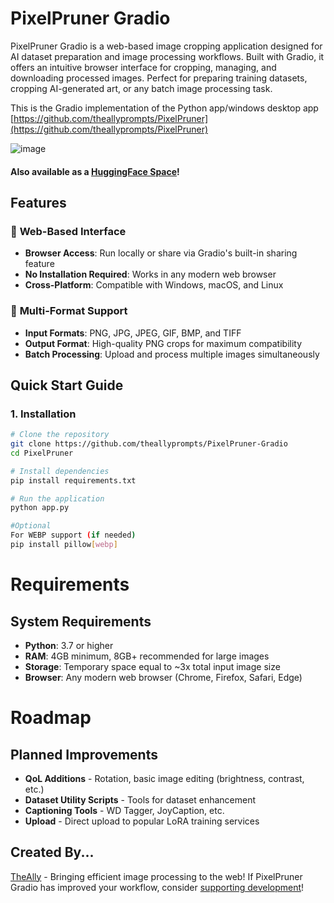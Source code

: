 # PixelPruner Gradio
PixelPruner Gradio is a web-based image cropping application designed for AI dataset preparation and image processing workflows. Built with Gradio, it offers an intuitive browser interface for cropping, managing, and downloading processed images. Perfect for preparing training datasets, cropping AI-generated art, or any batch image processing task.

This is the Gradio implementation of the Python app/windows desktop app [https://github.com/theallyprompts/PixelPruner](https://github.com/theallyprompts/PixelPruner)

![image](https://github.com/user-attachments/assets/dffadcba-d8b8-4a43-be3e-133dc478ff1e)

#### Also available as a [HuggingFace Space](https://huggingface.co/spaces/TheAllyPrompts/PixelPruner)!

## Features
### 🚀 **Web-Based Interface**
- **Browser Access**: Run locally or share via Gradio's built-in sharing feature
- **No Installation Required**: Works in any modern web browser
- **Cross-Platform**: Compatible with Windows, macOS, and Linux

### 📁 **Multi-Format Support** 
- **Input Formats**: PNG, JPG, JPEG, GIF, BMP, and TIFF
- **Output Format**: High-quality PNG crops for maximum compatibility
- **Batch Processing**: Upload and process multiple images simultaneously

## Quick Start Guide

### 1. **Installation**

```bash
# Clone the repository
git clone https://github.com/theallyprompts/PixelPruner-Gradio
cd PixelPruner

# Install dependencies
pip install requirements.txt

# Run the application
python app.py

#Optional
For WEBP support (if needed)
pip install pillow[webp]
```

# Requirements

## System Requirements
- **Python**: 3.7 or higher
- **RAM**: 4GB minimum, 8GB+ recommended for large images
- **Storage**: Temporary space equal to ~3x total input image size
- **Browser**: Any modern web browser (Chrome, Firefox, Safari, Edge)

# Roadmap

## Planned Improvements
- **QoL Additions** - Rotation, basic image editing (brightness, contrast, etc.)
- **Dataset Utility Scripts** - Tools for dataset enhancement
- **Captioning Tools** - WD Tagger, JoyCaption, etc.
- **Upload** - Direct upload to popular LoRA training services

## Created By...
[TheAlly](https://www.linkedin.com/in/allynicoll/) - Bringing efficient image processing to the web! If PixelPruner Gradio has improved your workflow, consider [supporting development](https://ko-fi.com/theallyprompts)!
